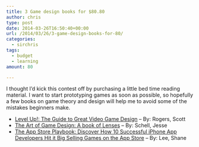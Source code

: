 ```yaml
---
title: 3 Game design books for $80.80
author: chris
type: post
date: 2014-03-26T16:50:40+00:00
url: /2014/03/26/3-game-design-books-for-80/
categories:
  - sirchris
tags:
  - budget
  - learning
amount: 80

---
```

I thought I&#8217;d kick this contest off by purchasing a little bed time reading material. I want to start prototyping games as soon as possible, so hopefully a few books on game theory and design will help me to avoid some of the mistakes beginners make.
<!--more-->

  * [Level Up!: The Guide to Great Video Game Design][1] &#8211; By: Rogers, Scott
  * [The Art of Game Design: A book of Lenses][2] &#8211; By: Schell, Jesse
  * [The App Store Playbook: Discover How 10 Successful iPhone App Developers Hit it Big Selling Games on the App Store][3] &#8211; By: Lee, Shane

 [1]: http://www.amazon.com/Level-Up-Guide-Great-Design/dp/047068867X
 [2]: http://www.amazon.com/The-Art-Game-Design-lenses/dp/0123694965
 [3]: http://www.amazon.com/The-App-Store-Playbook-Successful-ebook/dp/B009P1YPGK